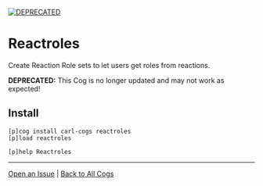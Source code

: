 [![DEPRECATED](https://img.shields.io/badge/tag-DEPRECATED-red?logo=git&logoColor=white)](../README.md#tags)
# Reactroles

Create Reaction Role sets to let users get roles from reactions.

**DEPRECATED:** This Cog is no longer updated and may not work as expected!

## Install

```text
[p]cog install carl-cogs reactroles
[p]load reactroles

[p]help Reactroles
```

---
[Open an Issue](https://github.com/smashedr/carl-cogs/issues/new?title=Reactroles) |
[Back to All Cogs](../README.md#public-cogs)
